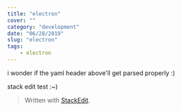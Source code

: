 ```yaml
---
title: "electron"
cover: ""
category: "development"
date: "06/28/2019"
slug: "electron"
tags:
	- electron
---
```


i wonder if the yaml header above'll get parsed properly :) 

stack edit test :~) 

> Written with [StackEdit](https://stackedit.io/).


<!--stackedit_data:
eyJwcm9wZXJ0aWVzIjoiZXh0ZW5zaW9uczpcbiAgcHJlc2V0Oi
BnZm1cbnRpdGxlOiBtZXRhLWRhdGEtdGVzdC10aXRsZVxuYXV0
aG9yOiB0eWxlclxudGFnczogJ3RhZzEsIHRhZzInXG5jYXRlZ2
9yaWVzOiAnY2F0MSwgY2F0MidcbmV4Y2VycHQ6IHdvb3QgZXhj
ZXJwdFxuZmVhdHVyZWRJbWFnZTogPi1cbiAgaHR0cHM6Ly9yZX
MuY2xvdWRpbmFyeS5jb20vY2xvdWRpbWd0cy9pbWFnZS91cGxv
YWQvdjE1MzM0MzY0ODkvdHlsc3lsL3NvdXJjZW1hcC5wbmdcbn
N0YXR1czogZHJhZnRcbmRhdGU6IDIwMTktMDgtMjAxOVxuIiwi
aGlzdG9yeSI6WzU1ODQ2MzM4NiwtMTI3ODEyNjIyMV19
-->